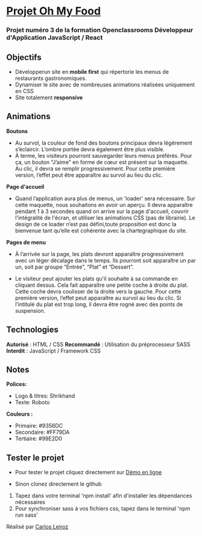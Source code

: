 # [Projet Oh My Food](https://karlito14.github.io/projet3OhMyFood/)

### Projet numéro 3 de la formation Openclassrooms Développeur d'Application **JavaScript / React** 

## Objectifs

* Développerun site en **mobile first** qui répertorie les menus de restaurants gastronomiques.
* Dynamiser le site avec de nombreuses animations réalisées uniquement en CSS
* Site totalement **responsive**

## Animations

**Boutons**
* Au survol, la couleur de fond des boutons principaux devra légèrement s’éclaircir. L’ombre portée devra également être plus visible.
* À terme, les visiteurs pourront sauvegarder leurs menus préférés. Pour ça, un bouton "J’aime" en forme de cœur est présent sur la maquette. Au clic, il devra se remplir progressivement. Pour cette première version, l’effet peut être apparaître au survol au lieu du clic.

**Page d'accueil**
* Quand l’application aura plus de menus, un 'loader' sera nécessaire. Sur cette maquette, nous souhaitons en avoir un aperçu. Il devra apparaître pendant 1 à 3 secondes quand on arrive sur la page d'accueil, couvrir l'intégralité de l'écran, et utiliser les animations CSS (pas de librairie). Le design de ce loader n’est pas défini,toute proposition est donc la bienvenue tant qu’elle est cohérente avec la chartegraphique du site.

**Pages de menu**
* À l’arrivée sur la page, les plats devront apparaître progressivement avec un léger décalage dans le temps. Ils pourront soit apparaître un par un, soit par groupe “Entrée”, “Plat” et “Dessert”.

* Le visiteur peut ajouter les plats qu'il souhaite à sa commande en cliquant dessus. Cela fait apparaître une petite coche à droite du plat. Cette coche devra coulisser de la droite vers la gauche. Pour cette première version, l’effet peut apparaître au survol au lieu du clic. Si l’intitulé du plat est trop long, il devra être rogné avec des points de suspension.

## Technologies

**Autorisé** : HTML / CSS
**Recommandé** : Utilisation du préprocesseur SASS
**Interdit** : JavaScript / Framework CSS

## Notes

**Polices:**
* Logo & titres: Shrikhand
* Texte: Roboto

**Couleurs :**
* Primaire: #9356DC
* Secondaire: #FF79DA
* Tertiaire: #99E2D0

## Tester le projet
* Pour tester le projet cliquez directement sur [Démo en ligne](https://karlito14.github.io/projet3OhMyFood/)

* Sinon clonez directement le github
1. Tapez dans votre terminal 'npm install' afin d'installer les dépendances nécessaires
2. Pour synchroniser sass à vos fichiers css, tapez dans le terminal 'npm run sass'

Réalisé par [Carlos Leiroz](https://www.linkedin.com/in/carlos-leiroz/)